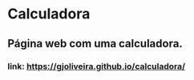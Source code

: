 # Calculadora
## Página web com uma calculadora.
### link: https://gjoliveira.github.io/calculadora/
